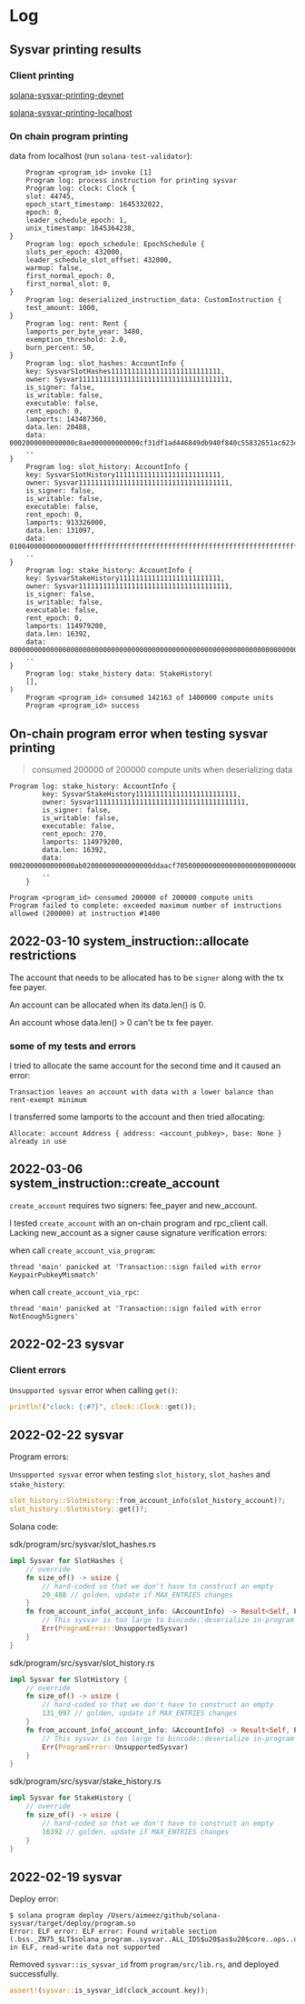 # Log

## Sysvar printing results

### Client printing

[solana-sysvar-printing-devnet](https://gist.github.com/Aimeedeer/f8395346d364f3131d323d610905f518)

[solana-sysvar-printing-localhost](https://gist.github.com/Aimeedeer/b93970cbd28fa08a9ae608a001d9030d)

### On chain program printing

data from localhost (run `solana-test-validator`):

```
    Program <program_id> invoke [1]
    Program log: process instruction for printing sysvar
    Program log: clock: Clock {
    slot: 44745,
    epoch_start_timestamp: 1645332022,
    epoch: 0,
    leader_schedule_epoch: 1,
    unix_timestamp: 1645364238,
}
    Program log: epoch_schedule: EpochSchedule {
    slots_per_epoch: 432000,
    leader_schedule_slot_offset: 432000,
    warmup: false,
    first_normal_epoch: 0,
    first_normal_slot: 0,
}
    Program log: deserialized_instruction_data: CustomInstruction {
    test_amount: 1000,
}
    Program log: rent: Rent {
    lamports_per_byte_year: 3480,
    exemption_threshold: 2.0,
    burn_percent: 50,
}
    Program log: slot_hashes: AccountInfo {
    key: SysvarS1otHashes111111111111111111111111111,
    owner: Sysvar1111111111111111111111111111111111111,
    is_signer: false,
    is_writable: false,
    executable: false,
    rent_epoch: 0,
    lamports: 143487360,
    data.len: 20488,
    data: 0002000000000000c8ae000000000000cf31df1ad446849db940f840c55832651ac6234f3617edb3883cfc6df890a790c7ae000000000000286bf9e6960ac14a,
    ..
}
    Program log: slot_history: AccountInfo {
    key: SysvarS1otHistory11111111111111111111111111,
    owner: Sysvar1111111111111111111111111111111111111,
    is_signer: false,
    is_writable: false,
    executable: false,
    rent_epoch: 0,
    lamports: 913326000,
    data.len: 131097,
    data: 010040000000000000ffffffffffffffffffffffffffffffffffffffffffffffffffffffffffffffffffffffffffffffffffffffffffffffffffffffffffffff,
    ..
}
    Program log: stake_history: AccountInfo {
    key: SysvarStakeHistory1111111111111111111111111,
    owner: Sysvar1111111111111111111111111111111111111,
    is_signer: false,
    is_writable: false,
    executable: false,
    rent_epoch: 0,
    lamports: 114979200,
    data.len: 16392,
    data: 00000000000000000000000000000000000000000000000000000000000000000000000000000000000000000000000000000000000000000000000000000000,
    ..
}
    Program log: stake_history data: StakeHistory(
    [],
)
    Program <program_id> consumed 142163 of 1400000 compute units
    Program <program_id> success
```

## On-chain program error when testing sysvar printing

> consumed 200000 of 200000 compute units when deserializing data

```
Program log: stake_history: AccountInfo {
        key: SysvarStakeHistory1111111111111111111111111,
        owner: Sysvar1111111111111111111111111111111111111,
        is_signer: false,
        is_writable: false,
        executable: false,
        rent_epoch: 270,
        lamports: 114979200,
        data.len: 16392,
        data: 0002000000000000ab02000000000000000ddaacf705000000000000000000000000000000000000aa0200000000000000e86fe1b6cc01000000000000000000,
        ..
    }

Program <program_id> consumed 200000 of 200000 compute units
Program failed to complete: exceeded maximum number of instructions allowed (200000) at instruction #1400
```


## 2022-03-10 system_instruction::allocate restrictions

The account that needs to be allocated has to be `signer` along with the tx fee payer.

An account can be allocated when its data.len() is 0.

An account whose data.len() > 0 can't be tx fee payer.

### some of my tests and errors

I tried to allocate the same account for the second time and it caused an error:

```
Transaction leaves an account with data with a lower balance than rent-exempt minimum
```

I transferred some lamports to the account and then tried allocating:

```
Allocate: account Address { address: <account_pubkey>, base: None } already in use
```

## 2022-03-06 system_instruction::create_account

`create_account` requires two signers: fee_payer and new_account.

I tested `create_account` with an on-chain program and rpc_client call.
Lacking new_account as a signer cause signature verification errors:

when call `create_account_via_program`:
```
thread 'main' panicked at 'Transaction::sign failed with error KeypairPubkeyMismatch'
```

when call `create_account_via_rpc`:
```
thread 'main' panicked at 'Transaction::sign failed with error NotEnoughSigners'
```

## 2022-02-23 sysvar

### Client errors

`Unsupported sysvar` error when calling `get()`:

```rust
println!("clock: {:#?}", clock::Clock::get());
```

## 2022-02-22 sysvar

Program errors:

`Unsupported sysvar` error when testing `slot_history`, `slot_hashes` and `stake_history`:

```rust
slot_history::SlotHistory::from_account_info(slot_history_account)?;
slot_history::SlotHistory::get()?;
```

Solana code:

sdk/program/src/sysvar/slot_hashes.rs

```rust
impl Sysvar for SlotHashes {
    // override
    fn size_of() -> usize {
        // hard-coded so that we don't have to construct an empty
        20_488 // golden, update if MAX_ENTRIES changes
    }
    fn from_account_info(_account_info: &AccountInfo) -> Result<Self, ProgramError> {
        // This sysvar is too large to bincode::deserialize in-program
        Err(ProgramError::UnsupportedSysvar)
    }
}
```

sdk/program/src/sysvar/slot_history.rs

```rust
impl Sysvar for SlotHistory {
    // override
    fn size_of() -> usize {
        // hard-coded so that we don't have to construct an empty
        131_097 // golden, update if MAX_ENTRIES changes
    }
    fn from_account_info(_account_info: &AccountInfo) -> Result<Self, ProgramError> {
        // This sysvar is too large to bincode::deserialize in-program
        Err(ProgramError::UnsupportedSysvar)
    }
}
```
sdk/program/src/sysvar/stake_history.rs

```rust
impl Sysvar for StakeHistory {
    // override
    fn size_of() -> usize {
        // hard-coded so that we don't have to construct an empty
        16392 // golden, update if MAX_ENTRIES changes
    }
}
```

## 2022-02-19 sysvar

Deploy error:

```
$ solana program deploy /Users/aimeez/github/solana-sysvar/target/deploy/program.so
Error: ELF error: ELF error: Found writable section (.bss._ZN75_$LT$solana_program..sysvar..ALL_IDS$u20$as$u20$core..ops..deref..Deref$GT$5deref11__stability4LAZY17heac9787eef57c54aE) in ELF, read-write data not supported
```

Removed `sysvar::is_sysvar_id` from `program/src/lib.rs`, and deployed successfully.

```rust
assert!(sysvar::is_sysvar_id(clock_account.key));
```

